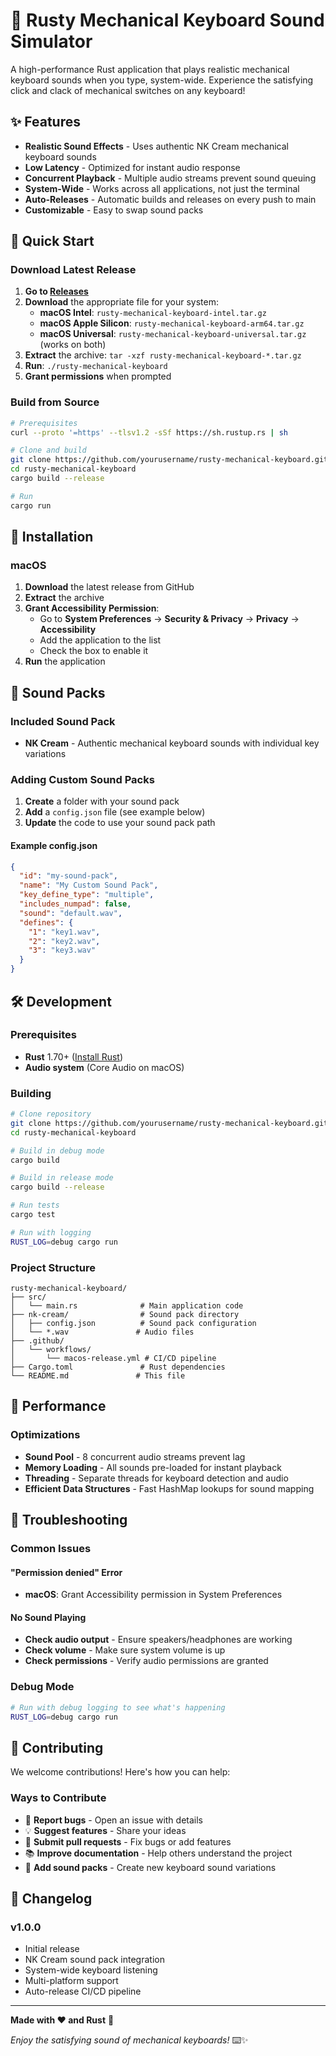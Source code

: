 # 🎹 Rusty Mechanical Keyboard Sound Simulator

A high-performance Rust application that plays realistic mechanical keyboard sounds when you type, system-wide. Experience the satisfying click and clack of mechanical switches on any keyboard!

## ✨ Features

- **Realistic Sound Effects** - Uses authentic NK Cream mechanical keyboard sounds
- **Low Latency** - Optimized for instant audio response
- **Concurrent Playback** - Multiple audio streams prevent sound queuing
- **System-Wide** - Works across all applications, not just the terminal
- **Auto-Releases** - Automatic builds and releases on every push to main
- **Customizable** - Easy to swap sound packs

## 🚀 Quick Start

### Download Latest Release

1. **Go to [Releases](https://github.com/Udit-takkar/rusty-mechanical-keyboard/releases)**
2. **Download** the appropriate file for your system:
   - **macOS Intel**: `rusty-mechanical-keyboard-intel.tar.gz`
   - **macOS Apple Silicon**: `rusty-mechanical-keyboard-arm64.tar.gz`
   - **macOS Universal**: `rusty-mechanical-keyboard-universal.tar.gz` (works on both)
3. **Extract** the archive: `tar -xzf rusty-mechanical-keyboard-*.tar.gz`
4. **Run**: `./rusty-mechanical-keyboard`
5. **Grant permissions** when prompted

### Build from Source

```bash
# Prerequisites
curl --proto '=https' --tlsv1.2 -sSf https://sh.rustup.rs | sh

# Clone and build
git clone https://github.com/yourusername/rusty-mechanical-keyboard.git
cd rusty-mechanical-keyboard
cargo build --release

# Run
cargo run
```

## 🔧 Installation

### macOS

1. **Download** the latest release from GitHub
2. **Extract** the archive
3. **Grant Accessibility Permission**:
   - Go to **System Preferences** → **Security & Privacy** → **Privacy** → **Accessibility**
   - Add the application to the list
   - Check the box to enable it
4. **Run** the application

## 🎵 Sound Packs

### Included Sound Pack

- **NK Cream** - Authentic mechanical keyboard sounds with individual key variations

### Adding Custom Sound Packs

1. **Create** a folder with your sound pack
2. **Add** a `config.json` file (see example below)
3. **Update** the code to use your sound pack path

#### Example config.json

```json
{
  "id": "my-sound-pack",
  "name": "My Custom Sound Pack",
  "key_define_type": "multiple",
  "includes_numpad": false,
  "sound": "default.wav",
  "defines": {
    "1": "key1.wav",
    "2": "key2.wav",
    "3": "key3.wav"
  }
}
```

## 🛠️ Development

### Prerequisites

- **Rust** 1.70+ ([Install Rust](https://rustup.rs/))
- **Audio system** (Core Audio on macOS)

### Building

```bash
# Clone repository
git clone https://github.com/yourusername/rusty-mechanical-keyboard.git
cd rusty-mechanical-keyboard

# Build in debug mode
cargo build

# Build in release mode
cargo build --release

# Run tests
cargo test

# Run with logging
RUST_LOG=debug cargo run
```

### Project Structure

```
rusty-mechanical-keyboard/
├── src/
│   └── main.rs              # Main application code
├── nk-cream/                # Sound pack directory
│   ├── config.json          # Sound pack configuration
│   └── *.wav               # Audio files
├── .github/
│   └── workflows/
│       └── macos-release.yml # CI/CD pipeline
├── Cargo.toml               # Rust dependencies
└── README.md               # This file
```

## 🚀 Performance

### Optimizations

- **Sound Pool** - 8 concurrent audio streams prevent lag
- **Memory Loading** - All sounds pre-loaded for instant playback
- **Threading** - Separate threads for keyboard detection and audio
- **Efficient Data Structures** - Fast HashMap lookups for sound mapping

## 🐛 Troubleshooting

### Common Issues

#### "Permission denied" Error

- **macOS**: Grant Accessibility permission in System Preferences

#### No Sound Playing

- **Check audio output** - Ensure speakers/headphones are working
- **Check volume** - Make sure system volume is up
- **Check permissions** - Verify audio permissions are granted

### Debug Mode

```bash
# Run with debug logging to see what's happening
RUST_LOG=debug cargo run
```

## 🤝 Contributing

We welcome contributions! Here's how you can help:

### Ways to Contribute

- 🐛 **Report bugs** - Open an issue with details
- 💡 **Suggest features** - Share your ideas
- 🔧 **Submit pull requests** - Fix bugs or add features
- 📚 **Improve documentation** - Help others understand the project
- 🎵 **Add sound packs** - Create new keyboard sound variations

## 🔄 Changelog

### v1.0.0

- Initial release
- NK Cream sound pack integration
- System-wide keyboard listening
- Multi-platform support
- Auto-release CI/CD pipeline

---

**Made with ❤️ and Rust** 🦀

_Enjoy the satisfying sound of mechanical keyboards!_ ⌨️✨
